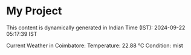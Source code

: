 # My Project

This content is dynamically generated in Indian Time (IST): 2024-09-22 05:17:39 IST


Current Weather in Coimbatore:
Temperature: 22.88 °C
Condition: mist
